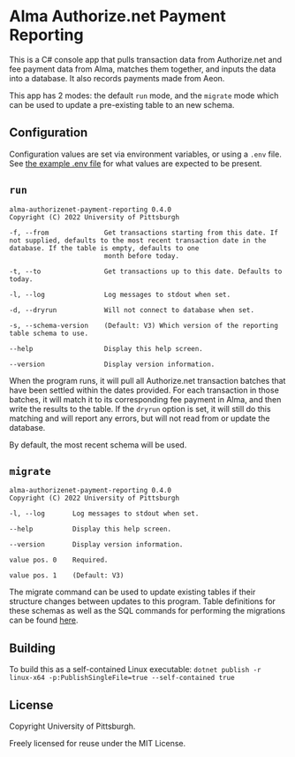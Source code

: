 # Alma Authorize.net Payment Reporting

This is a C# console app that pulls transaction data from Authorize.net and fee payment data from Alma, matches them together, and inputs the data into a database. It also records payments made from Aeon.

This app has 2 modes: the default `run` mode, and the `migrate` mode which can be used to update a pre-existing table to an new schema.

## Configuration
Configuration values are set via environment variables, or using a `.env` file. See [the example .env file](example.env) for what values are expected to be present.

## `run`

    alma-authorizenet-payment-reporting 0.4.0
    Copyright (C) 2022 University of Pittsburgh

    -f, --from              Get transactions starting from this date. If not supplied, defaults to the most recent transaction date in the database. If the table is empty, defaults to one
                            month before today.

    -t, --to                Get transactions up to this date. Defaults to today.

    -l, --log               Log messages to stdout when set.

    -d, --dryrun            Will not connect to database when set.

    -s, --schema-version    (Default: V3) Which version of the reporting table schema to use.

    --help                  Display this help screen.

    --version               Display version information.

When the program runs, it will pull all Authorize.net transaction batches that have been settled within the dates provided. For each transaction in those batches, it will match it to its corresponding fee payment in Alma, and then write the results to the table. If the `dryrun` option is set, it will still do this matching and will report any errors, but will not read from or update the database.

By default, the most recent schema will be used. 
## `migrate`

    alma-authorizenet-payment-reporting 0.4.0
    Copyright (C) 2022 University of Pittsburgh

    -l, --log       Log messages to stdout when set.

    --help          Display this help screen.

    --version       Display version information.

    value pos. 0    Required.

    value pos. 1    (Default: V3)

The migrate command can be used to update existing tables if their structure changes between updates to this program. Table definitions for these schemas as well as the SQL commands for performing the migrations can be found [here](Schema.cs).

## Building

To build this as a self-contained Linux executable: `dotnet publish -r linux-x64 -p:PublishSingleFile=true --self-contained true`

## License

Copyright University of Pittsburgh.

Freely licensed for reuse under the MIT License.